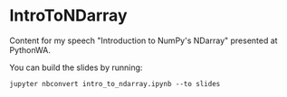 # IntroToNDarray
Content for my speech "Introduction to NumPy's NDarray" presented at PythonWA.

You can build the slides by running:

```
jupyter nbconvert intro_to_ndarray.ipynb --to slides
```
